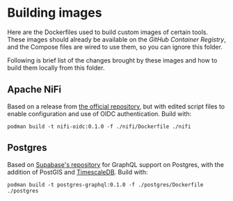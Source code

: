 # Building images
Here are the Dockerfiles used to build custom images of certain tools. These images should already be available on the *GitHub Container Registry*, and the Compose files are wired to use them, so you can ignore this folder.

Following is brief list of the changes brought by these images and how to build them locally from this folder.

## Apache NiFi
Based on a release from [the official repository](https://github.com/apache/nifi), but with edited script files to enable configuration and use of OIDC authentication. Build with:
```shell
podman build -t nifi-oidc:0.1.0 -f ./nifi/Dockerfile ./nifi
```

## Postgres
Based on [Supabase's repository](https://github.com/apache/nifi) for GraphQL support on Postgres, with the addition of PostGIS and [TimescaleDB](https://github.com/timescale/timescaledb). Build with:
```shell
podman build -t postgres-graphql:0.1.0 -f ./postgres/Dockerfile ./postgres
```
